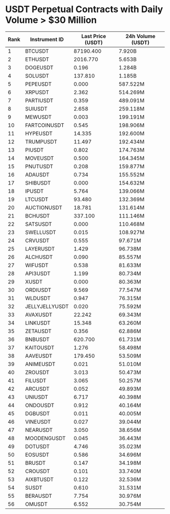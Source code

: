 # USDT Perpetual Contracts with Daily Volume > $30 Million

| Rank | Instrument ID | Last Price (USDT) | 24h Volume (USDT) |
|------|---------------|-------------------|-------------------|
| 1 | BTCUSDT | 87190.400 | 7.920B |
| 2 | ETHUSDT | 2016.770 | 5.653B |
| 3 | DOGEUSDT | 0.196 | 1.284B |
| 4 | SOLUSDT | 137.810 | 1.185B |
| 5 | PEPEUSDT | 0.000 | 587.522M |
| 6 | XRPUSDT | 2.362 | 514.269M |
| 7 | PARTIUSDT | 0.359 | 489.091M |
| 8 | SUIUSDT | 2.658 | 259.118M |
| 9 | MEWUSDT | 0.003 | 199.191M |
| 10 | FARTCOINUSDT | 0.545 | 198.906M |
| 11 | HYPEUSDT | 14.335 | 192.600M |
| 12 | TRUMPUSDT | 11.497 | 192.434M |
| 13 | PIUSDT | 0.802 | 174.763M |
| 14 | MOVEUSDT | 0.500 | 164.345M |
| 15 | PNUTUSDT | 0.208 | 159.877M |
| 16 | ADAUSDT | 0.734 | 155.552M |
| 17 | SHIBUSDT | 0.000 | 154.632M |
| 18 | IPUSDT | 5.764 | 139.066M |
| 19 | LTCUSDT | 93.480 | 132.369M |
| 20 | AUCTIONUSDT | 18.781 | 131.614M |
| 21 | BCHUSDT | 337.100 | 111.146M |
| 22 | SATSUSDT | 0.000 | 110.468M |
| 23 | SWELLUSDT | 0.015 | 108.927M |
| 24 | CRVUSDT | 0.555 | 97.671M |
| 25 | LAYERUSDT | 1.429 | 96.738M |
| 26 | ALCHUSDT | 0.090 | 85.557M |
| 27 | WIFUSDT | 0.538 | 81.633M |
| 28 | API3USDT | 1.199 | 80.734M |
| 29 | XUSDT | 0.000 | 80.363M |
| 30 | ORDIUSDT | 9.569 | 77.547M |
| 31 | WLDUSDT | 0.947 | 76.315M |
| 32 | JELLYJELLYUSDT | 0.020 | 75.592M |
| 33 | AVAXUSDT | 22.242 | 69.343M |
| 34 | LINKUSDT | 15.348 | 63.260M |
| 35 | ZETAUSDT | 0.356 | 62.886M |
| 36 | BNBUSDT | 620.700 | 61.731M |
| 37 | KAITOUSDT | 1.276 | 58.498M |
| 38 | AAVEUSDT | 179.450 | 53.509M |
| 39 | ANIMEUSDT | 0.021 | 51.010M |
| 40 | ZROUSDT | 3.013 | 50.473M |
| 41 | FILUSDT | 3.065 | 50.257M |
| 42 | ARCUSDT | 0.052 | 49.893M |
| 43 | UNIUSDT | 6.717 | 40.398M |
| 44 | ONDOUSDT | 0.912 | 40.164M |
| 45 | DGBUSDT | 0.011 | 40.005M |
| 46 | VINEUSDT | 0.027 | 39.044M |
| 47 | NEARUSDT | 3.050 | 38.656M |
| 48 | MOODENGUSDT | 0.045 | 36.443M |
| 49 | DOTUSDT | 4.746 | 35.023M |
| 50 | EOSUSDT | 0.586 | 34.696M |
| 51 | BRUSDT | 0.147 | 34.198M |
| 52 | CROUSDT | 0.101 | 33.740M |
| 53 | AIXBTUSDT | 0.122 | 32.536M |
| 54 | SUSDT | 0.610 | 31.531M |
| 55 | BERAUSDT | 7.754 | 30.976M |
| 56 | OMUSDT | 6.552 | 30.754M |

